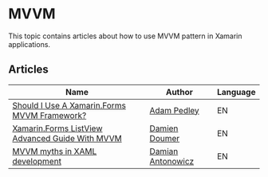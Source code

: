 # MVVM

This topic contains articles about how to use MVVM pattern in Xamarin applications.

## Articles

Name | Author | Language
---- | ------ | --------
[Should I Use A Xamarin.Forms MVVM Framework?](https://xamarinhelp.com/use-xamarin-forms-mvvm-framework/) | [Adam Pedley](https://twitter.com/adpedley) | EN
[Xamarin.Forms ListView Advanced Guide With MVVM](https://doumer.me/xamarin-forms-listview-advanced-guide-with-mvvm/) | [Damien Doumer](https://doumer.me/about-damien-doumer/) | EN
[MVVM myths in XAML development](https://programistologia.pl/2019/04/09/en-mvvm-myths-in-xaml-development/) | [Damian Antonowicz](https://twitter.com/D_Antonowicz) | EN